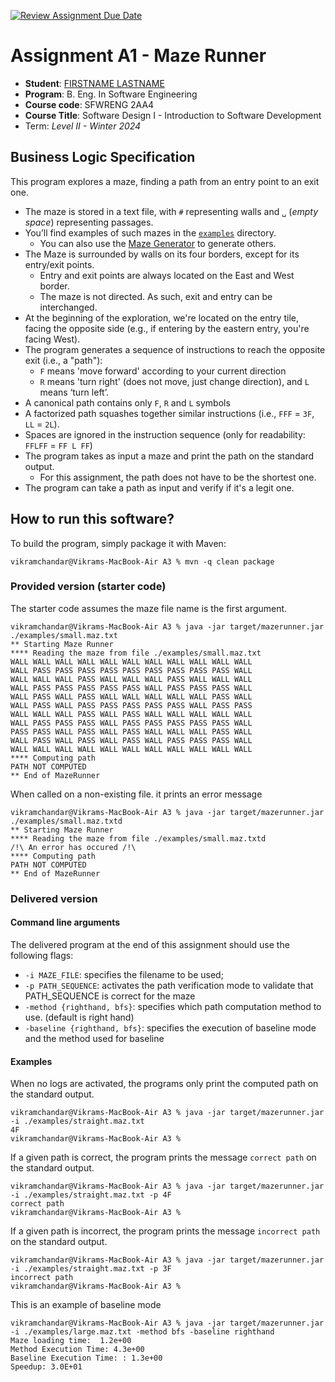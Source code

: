 [![Review Assignment Due Date](https://classroom.github.com/assets/deadline-readme-button-24ddc0f5d75046c5622901739e7c5dd533143b0c8e959d652212380cedb1ea36.svg)](https://classroom.github.com/a/8jM7fhXE)
# Assignment A1 - Maze Runner

  * **Student**: [FIRSTNAME LASTNAME](MACID@mcmaster.ca)
  * **Program**: B. Eng. In Software Engineering
  * **Course code**: SFWRENG 2AA4
  * **Course Title**: Software Design I - Introduction to Software Development 
  * Term: *Level II - Winter 2024*

## Business Logic Specification

This program explores a maze, finding a path from an entry point to an exit one.

- The maze is stored in a text file, with `#` representing walls and `␣` (_empty space_) representing passages.
- You’ll find examples of such mazes in the [`examples`](./examples) directory. 
    - You can also use the [Maze Generator](https://github.com/ace-lectures/maze-gen) to generate others.
- The Maze is surrounded by walls on its four borders, except for its entry/exit points.
    - Entry and exit points are always located on the East and West border.
    - The maze is not directed. As such, exit and entry can be interchanged.
- At the beginning of the exploration, we're located on the entry tile, facing the opposite side (e.g., if entering by the eastern entry, you're facing West).
- The program generates a sequence of instructions to reach the opposite exit (i.e., a "path"):
    - `F` means 'move forward' according to your current direction
    - `R` means 'turn right' (does not move, just change direction), and `L` means ‘turn left’. 
- A canonical path contains only `F`, `R` and `L` symbols
- A factorized path squashes together similar instructions (i.e., `FFF` = `3F`, `LL` = `2L`).
- Spaces are ignored in the instruction sequence (only for readability: `FFLFF` = `FF L FF`)
- The program takes as input a maze and print the path on the standard output.
    - For this assignment, the path does not have to be the shortest one.
- The program can take a path as input and verify if it's a legit one.

## How to run this software?

To build the program, simply package it with Maven:

```
vikramchandar@Vikrams-MacBook-Air A3 % mvn -q clean package 
```

### Provided version (starter code)

The starter code assumes the maze file name is the first argument. 

```
vikramchandar@Vikrams-MacBook-Air A3 % java -jar target/mazerunner.jar ./examples/small.maz.txt
** Starting Maze Runner
**** Reading the maze from file ./examples/small.maz.txt
WALL WALL WALL WALL WALL WALL WALL WALL WALL WALL WALL 
WALL PASS PASS PASS PASS PASS PASS PASS PASS PASS WALL 
WALL WALL WALL PASS WALL WALL WALL PASS WALL WALL WALL 
WALL PASS PASS PASS PASS PASS WALL PASS PASS PASS WALL 
WALL PASS WALL PASS WALL WALL WALL WALL WALL PASS WALL 
WALL PASS WALL PASS PASS PASS PASS PASS WALL PASS PASS 
WALL WALL WALL PASS WALL PASS WALL WALL WALL WALL WALL 
WALL PASS PASS PASS WALL PASS PASS PASS PASS PASS WALL 
PASS PASS WALL PASS WALL PASS WALL WALL WALL PASS WALL 
WALL PASS WALL PASS WALL PASS WALL PASS PASS PASS WALL 
WALL WALL WALL WALL WALL WALL WALL WALL WALL WALL WALL 
**** Computing path
PATH NOT COMPUTED
** End of MazeRunner
```

When called on a non-existing file. it prints an error message

```
vikramchandar@Vikrams-MacBook-Air A3 % java -jar target/mazerunner.jar ./examples/small.maz.txtd
** Starting Maze Runner
**** Reading the maze from file ./examples/small.maz.txtd
/!\ An error has occured /!\
**** Computing path
PATH NOT COMPUTED
** End of MazeRunner
```

### Delivered version

#### Command line arguments

The delivered program at the end of this assignment should use the following flags:

- `-i MAZE_FILE`: specifies the filename to be used;
- `-p PATH_SEQUENCE`: activates the path verification mode to validate that PATH_SEQUENCE is correct for the maze
- `-method {righthand, bfs}`: specifies which path computation method to use. (default is right hand)
- `-baseline {righthand, bfs}`: specifies the execution of baseline mode and the method used for baseline 

#### Examples

When no logs are activated, the programs only print the computed path on the standard output.

```
vikramchandar@Vikrams-MacBook-Air A3 % java -jar target/mazerunner.jar -i ./examples/straight.maz.txt
4F
vikramchandar@Vikrams-MacBook-Air A3 %
```

If a given path is correct, the program prints the message `correct path` on the standard output.

```
vikramchandar@Vikrams-MacBook-Air A3 % java -jar target/mazerunner.jar -i ./examples/straight.maz.txt -p 4F
correct path
vikramchandar@Vikrams-MacBook-Air A3 %
```

If a given path is incorrect, the program prints the message `incorrect path` on the standard output.

```
vikramchandar@Vikrams-MacBook-Air A3 % java -jar target/mazerunner.jar -i ./examples/straight.maz.txt -p 3F
incorrect path
vikramchandar@Vikrams-MacBook-Air A3 %
```

This is an example of baseline mode

```
vikramchandar@Vikrams-MacBook-Air A3 % java -jar target/mazerunner.jar -i ./examples/large.maz.txt -method bfs -baseline righthand
Maze loading time:  1.2e+00
Method Execution Time: 4.3e+00
Baseline Execution Time: : 1.3e+00
Speedup: 3.0E+01
```
